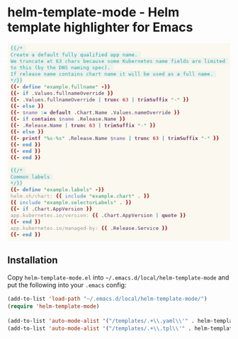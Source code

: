 # helm-template-mode - Helm template highlighter for Emacs

![Demo](helm-template-mode-screenshot.png)

## Installation

Copy `helm-template-mode.el` into `~/.emacs.d/local/helm-template-mode` and
put the following into your `.emacs` config:

```lisp
(add-to-list 'load-path "~/.emacs.d/local/helm-template-mode/")
(require 'helm-template-mode)

(add-to-list 'auto-mode-alist '("/templates/.+\\.yaml\\'" . helm-template-mode))
(add-to-list 'auto-mode-alist '("/templates/.+\\.tpl\\'" . helm-template-mode))
```
